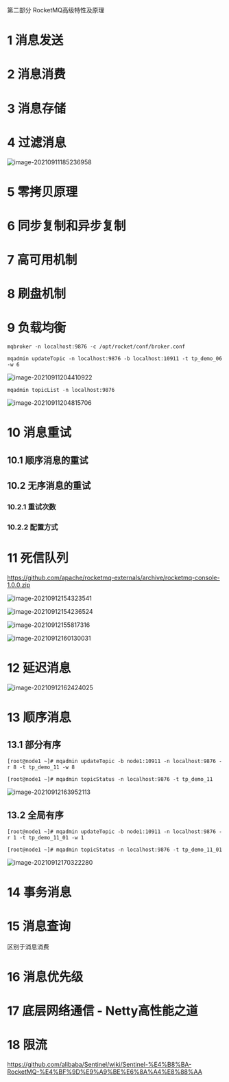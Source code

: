第二部分 RocketMQ高级特性及原理

# 1 消息发送

# 2 消息消费

# 3 消息存储

# 4 过滤消息

![image-20210911185236958](assest/image-20210911185236958.png)

# 5 零拷贝原理

# 6 同步复制和异步复制

# 7 高可用机制

# 8 刷盘机制

# 9 负载均衡



```
mqbroker -n localhost:9876 -c /opt/rocket/conf/broker.conf
```



```
mqadmin updateTopic -n localhost:9876 -b localhost:10911 -t tp_demo_06 -w 6
```



![image-20210911204410922](assest/image-20210911204410922.png)

```
mqadmin topicList -n localhost:9876
```

![image-20210911204815706](assest/image-20210911204815706.png)



# 10 消息重试

## 10.1 顺序消息的重试

## 10.2 无序消息的重试

### 10.2.1 重试次数

### 10.2.2 配置方式

# 11 死信队列

https://github.com/apache/rocketmq-externals/archive/rocketmq-console-1.0.0.zip

![image-20210912154323541](assest/image-20210912154323541.png)

![image-20210912154236524](assest/image-20210912154236524.png)



![image-20210912155817316](assest/image-20210912155817316.png)



![image-20210912160130031](assest/image-20210912160130031.png)



# 12 延迟消息

![image-20210912162424025](assest/image-20210912162424025.png)

# 13 顺序消息

## 13.1 部分有序

```
[root@node1 ~]# mqadmin updateTopic -b node1:10911 -n localhost:9876 -r 8 -t tp_demo_11 -w 8

[root@node1 ~]# mqadmin topicStatus -n localhost:9876 -t tp_demo_11

```

![image-20210912163952113](assest/image-20210912163952113.png)



## 13.2 全局有序

```
[root@node1 ~]# mqadmin updateTopic -b node1:10911 -n localhost:9876 -r 1 -t tp_demo_11_01 -w 1

[root@node1 ~]# mqadmin topicStatus -n localhost:9876 -t tp_demo_11_01
```



![image-20210912170322280](assest/image-20210912170322280.png)





# 14 事务消息

# 15 消息查询

区别于消息消费	



# 16 消息优先级

# 17 底层网络通信 - Netty高性能之道

# 18 限流

https://github.com/alibaba/Sentinel/wiki/Sentinel-%E4%B8%BA-RocketMQ-%E4%BF%9D%E9%A9%BE%E6%8A%A4%E8%88%AA






